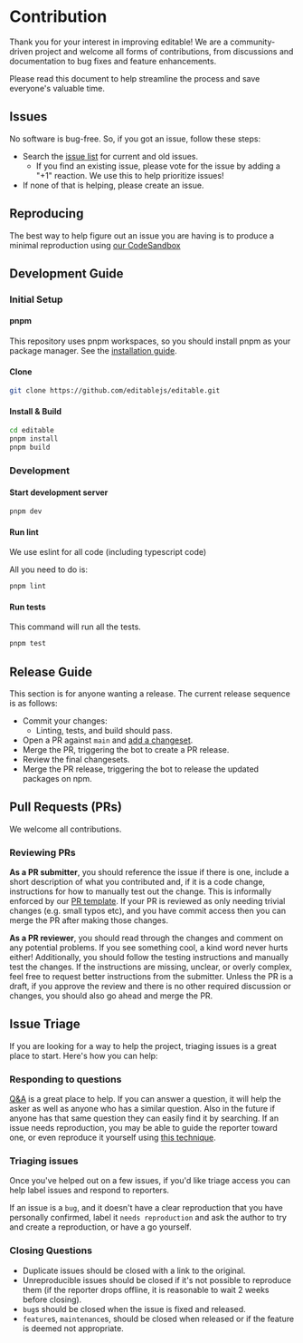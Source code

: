 # Contribution
Thank you for your interest in improving editable! We are a community-driven project and welcome all forms of contributions, from discussions and documentation to bug fixes and feature enhancements.

Please read this document to help streamline the process and save everyone's valuable time.

## Issues
No software is bug-free. So, if you got an issue, follow these steps:

- Search the [issue list](https://github.com/editablejs/editable/issues?utf8=%E2%9C%93&q=) for current and old issues.
  - If you find an existing issue, please vote for the issue by adding a "+1" reaction. We use this to help prioritize issues!
-  If none of that is helping, please create an issue.

## Reproducing
The best way to help figure out an issue you are having is to produce a
minimal reproduction using [our CodeSandbox](https://codesandbox.io/s/editablejs-323c3x?file=/index.js)

## Development Guide

### Initial Setup

#### pnpm

This repository uses pnpm workspaces, so you should install pnpm as your package manager. See the [installation guide](https://pnpm.io/installation).

#### Clone

```bash
git clone https://github.com/editablejs/editable.git
```

#### Install & Build

```bash
cd editable
pnpm install
pnpm build
```

### Development

#### Start development server

```bash
pnpm dev
```

#### Run lint
We use eslint for all code (including typescript code)

All you need to do is:

```bash
pnpm lint
```

#### Run tests
This command will run all the tests.

```bash
pnpm test
```

## Release Guide

This section is for anyone wanting a release. The current release
sequence is as follows:

- Commit your changes:
  - Linting, tests, and build should pass.
- Open a PR against `main` and
  [add a changeset](https://github.com/atlassian/changesets/blob/main/docs/adding-a-changeset.md).
- Merge the PR, triggering the bot to create a PR release.
- Review the final changesets.
- Merge the PR release, triggering the bot to release the updated
  packages on npm.

## Pull Requests (PRs)

We welcome all contributions.

### Reviewing PRs

**As a PR submitter**, you should reference the issue if there is one,
include a short description of what you contributed and, if it is a code
change, instructions for how to manually test out the change. This is
informally enforced by our
[PR template](https://github.com/editablejs/editable/blob/main/.github/PULL_REQUEST_TEMPLATE.md). If your PR is reviewed as only needing trivial changes (e.g. small typos
etc), and you have commit access then you can merge the PR after making
those changes.

**As a PR reviewer**, you should read through the changes and comment on
any potential problems. If you see something cool, a kind word never
hurts either! Additionally, you should follow the testing instructions
and manually test the changes. If the instructions are missing, unclear,
or overly complex, feel free to request better instructions from the
submitter. Unless the PR is a draft, if you approve the review and there
is no other required discussion or changes, you should also go ahead and
merge the PR.

## Issue Triage

If you are looking for a way to help the project, triaging issues is a
great place to start. Here's how you can help:

### Responding to questions
[Q&A](https://github.com/editablejs/editable/discussions/categories/q-a) is a
great place to help. If you can answer a question, it will help the
asker as well as anyone who has a similar question. Also in the future
if anyone has that same question they can easily find it by searching.
If an issue needs reproduction, you may be able to guide the reporter
toward one, or even reproduce it yourself using
[this technique](https://github.com/editablejs/editable/blob/main/CONTRIBUTING.md#reproductions).

### Triaging issues

Once you've helped out on a few issues, if you'd like triage access you
can help label issues and respond to reporters.

If an issue is a `bug`, and it doesn't have a clear reproduction that
you have personally confirmed, label it `needs reproduction` and ask the
author to try and create a reproduction, or have a go yourself.

### Closing Questions

- Duplicate issues should be closed with a link to the original.
- Unreproducible issues should be closed if it's not possible to
  reproduce them (if the reporter drops offline, it is reasonable to
  wait 2 weeks before closing).
- `bug`s should be closed when the issue is fixed and released.
- `feature`s, `maintenance`s, should be closed when released or if the
  feature is deemed not appropriate.
